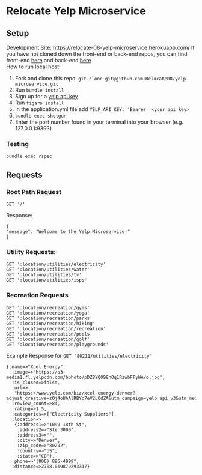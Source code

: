 # Relocate Yelp Microservice
## Setup
Development Site: https://relocate-08-yelp-microservice.herokuapp.com/
If you have not cloned down the front-end or back-end repos, you can find front-end [here](https://github.com/Relocate08/Relocate08-Front-End-Rails) and back-end [here](https://github.com/Relocate08/Relocate-Back-End-Rails)  
How to run local host:
1. Fork and clone this repo: `git clone git@github.com:Relocate08/yelp-microservice.git`
1. Run `bundle install`
1. Sign up for a [yelp api key](https://www.yelp.com/developers/documentation/v3/authentication)
1. Run ```figaro install```
1. In the application.yml file add ```YELP_API_KEY: 'Bearer  <your api key>```
1. ```bundle exec shotgun```
1. Enter the port number found in your terminal into your browser (e.g. 127.0.0.1:9393)

### Testing
```bundle exec rspec```
## Requests
### Root Path Request
```
GET '/'
```
Response:
```
{
"message": "Welcome to the Yelp Microservice!"
}
```
### Utility Requests:
```
GET ':location/utilities/electricity'
GET ':location/utilities/water'
GET ':location/utilities/tv'
GET ':location/utilities/isps'
```

### Recreation Requests
```
GET ':location/recreation/gyms'
GET ':location/recreation/yoga'
GET ':location/recreation/parks'
GET ':location/recreation/hiking'
GET ':location/recreation/recreation'
GET ':location/recreation/pools'
GET ':location/recreation/golf'
GET ':location/recreation/playgrounds'

```
Example Response for `GET '80211/utilities/electricity'`
```
{:name=>"Xcel Energy",
  :image=>"https://s3-media1.fl.yelpcdn.com/bphoto/pDZ8YQ098hOq1RzwbFFyWA/o.jpg",
  :is_closed=>false,
  :url=>
   "https://www.yelp.com/biz/xcel-energy-denver?adjust_creative=zQj4oUhAlRBYo7eV2LOdZA&utm_campaign=yelp_api_v3&utm_medium=api_v3_business_search&utm_source=zQj4oUhAlRBYo7eV2LOdZA",
  :review_count=>84,
  :rating=>1.5,
  :categories=>["Electricity Suppliers"],
  :location=>
   {:address1=>"1099 18th St",
    :address2=>"Ste 3000",
    :address3=>"",
    :city=>"Denver",
    :zip_code=>"80202",
    :country=>"US",
    :state=>"CO"},
  :phone=>"(800) 895-4999",
  :distance=>2708.019879293317}
```

